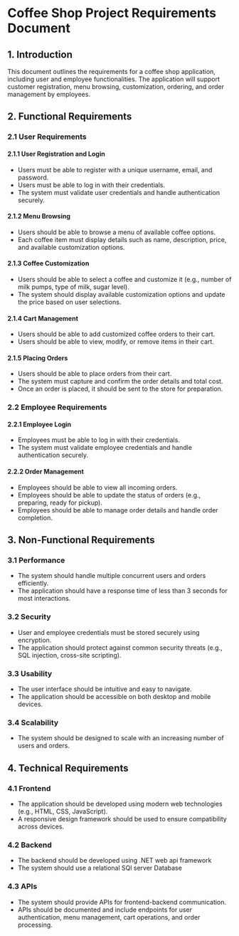 

# Coffee Shop Project Requirements Document

## 1. Introduction

This document outlines the requirements for a coffee shop application, including user and employee functionalities. The application will support customer registration, menu browsing, customization, ordering, and order management by employees.

## 2. Functional Requirements

### 2.1 User Requirements

#### 2.1.1 User Registration and Login
- Users must be able to register with a unique username, email, and password.
- Users must be able to log in with their credentials.
- The system must validate user credentials and handle authentication securely.

#### 2.1.2 Menu Browsing
- Users should be able to browse a menu of available coffee options.
- Each coffee item must display details such as name, description, price, and available customization options.

#### 2.1.3 Coffee Customization
- Users should be able to select a coffee and customize it (e.g., number of milk pumps, type of milk, sugar level).
- The system should display available customization options and update the price based on user selections.

#### 2.1.4 Cart Management
- Users should be able to add customized coffee orders to their cart.
- Users should be able to view, modify, or remove items in their cart.

#### 2.1.5 Placing Orders
- Users should be able to place orders from their cart.
- The system must capture and confirm the order details and total cost.
- Once an order is placed, it should be sent to the store for preparation.

### 2.2 Employee Requirements

#### 2.2.1 Employee Login
- Employees must be able to log in with their credentials.
- The system must validate employee credentials and handle authentication securely.

#### 2.2.2 Order Management
- Employees should be able to view all incoming orders.
- Employees should be able to update the status of orders (e.g., preparing, ready for pickup).
- Employees should be able to manage order details and handle order completion.

## 3. Non-Functional Requirements

### 3.1 Performance
- The system should handle multiple concurrent users and orders efficiently.
- The application should have a response time of less than 3 seconds for most interactions.

### 3.2 Security
- User and employee credentials must be stored securely using encryption.
- The application should protect against common security threats (e.g., SQL injection, cross-site scripting).

### 3.3 Usability
- The user interface should be intuitive and easy to navigate.
- The application should be accessible on both desktop and mobile devices.

### 3.4 Scalability
- The system should be designed to scale with an increasing number of users and orders.

## 4. Technical Requirements

### 4.1 Frontend
- The application should be developed using modern web technologies (e.g., HTML, CSS, JavaScript).
- A responsive design framework should be used to ensure compatibility across devices.

### 4.2 Backend
- The backend should be developed using .NET web api framework 
- The system should use a relational SQl server Database
### 4.3 APIs
- The system should provide APIs for frontend-backend communication.
- APIs should be documented and include endpoints for user authentication, menu management, cart operations, and order processing.

